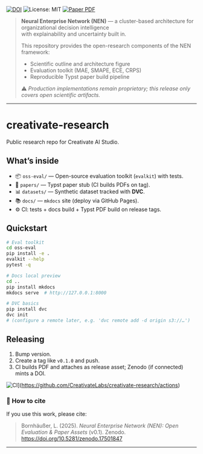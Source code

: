 [![DOI](https://zenodo.org/badge/DOI/10.5281/zenodo.17501847.svg)](https://doi.org/10.5281/zenodo.17501847)
![License: MIT](https://img.shields.io/badge/License-MIT-green.svg)
[![Paper PDF](https://img.shields.io/badge/Paper-Typst%20PDF-blue)](https://github.com/CreativateLabs/creativate-research/releases)

> **Neural Enterprise Network (NEN)** — a cluster-based architecture for organizational decision intelligence  
> with explainability and uncertainty built in.  
>
> This repository provides the open-research components of the NEN framework:
> - Scientific outline and architecture figure
> - Evaluation toolkit (MAE, SMAPE, ECE, CRPS)
> - Reproducible Typst paper build pipeline
>
> ⚠️ *Production implementations remain proprietary; this release only covers open scientific artifacts.*

---
# creativate-research

Public research repo for Creativate AI Studio.

## What’s inside
- 📦 `oss-eval/` — Open-source evaluation toolkit (`evalkit`) with tests.
- 📝 `papers/` — Typst paper stub (CI builds PDFs on tag).
- 📊 `datasets/` — Synthetic dataset tracked with **DVC**.
- 📚 `docs/` — `mkdocs` site (deploy via GitHub Pages).
- ⚙️ CI: tests + docs build + Typst PDF build on release tags.

## Quickstart
```bash
# Eval toolkit
cd oss-eval
pip install -e .
evalkit --help
pytest -q

# Docs local preview
cd ..
pip install mkdocs
mkdocs serve  # http://127.0.0.1:8000

# DVC basics
pip install dvc
dvc init
# (configure a remote later, e.g. 'dvc remote add -d origin s3://…')
```

## Releasing
1. Bump version.
2. Create a tag like `v0.1.0` and push.
3. CI builds PDF and attaches as release asset; Zenodo (if connected) mints a DOI.

![CI](https://github.com/CreativateLabs/creativate-research/actions/workflows/ci.yml/badge.svg)](https://github.com/CreativateLabs/creativate-research/actions)

### 📖 How to cite

If you use this work, please cite:

> Bornhäußer, L. (2025). *Neural Enterprise Network (NEN): Open Evaluation & Paper Assets* (v0.1). Zenodo.  
> https://doi.org/10.5281/zenodo.17501847

---


